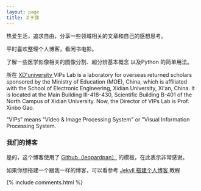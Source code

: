 ```yaml
---
layout: page
title: 关于我 
---
```


热爱生活，追求自由，分享一些领域相关的文章和自己的感想思考。
<p>
平时喜欢整理个人博客，看闲书电影。
<p>
了解一些医学影像相关的图像分割、超分辨基本概念 以及Python 的简单用法。
<p>
所在
<a target="_blank" href="http://see.xidian.edu.cn/vipsl/index.html/"> XD'university </a>
VIPs Lab is a laboratory for overseas returned scholars sponsored by the Ministry of Education (MOE), China, which is affiliated with the School of Electronic Engineering, Xidian University, Xi'an, China. It is located at the Main Building III-418-430, Scientific Building B-401 of the North Campus of Xidian University. Now, the Director of VIPs Lab is Prof.  Xinbo Gao.
<p>
"VIPs" means "Video & Image Processing System" or "Visual Information Processing System.
<p>

<h3> 我们的博客 </h3>  

<p>

是的，这个博客使用了
 <a target="_blank" href='https://github.com/leopardpan/leopardpan.github.io/'>Github（leopardpan）</a>
的模板，在此表示非常感谢。

<p>

如果你想搭建一个跟我一样的博客，可以看参考 
<a href="/2016/10/jekyll_tutorials1/"> Jekyll 搭建个人博客 </a>
教程
<p>
{% include comments.html %}



